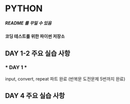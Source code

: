 # PYTHON
##### README 를 꾸밀 수 있음

#### 코딩 테스트를 위한 파이썬 저장소

## DAY 1-2 주요 실습 사항
### * DAY 1 *
input, convert, repeat 파트 완료 (반복문 도전문제 5번까지 완료)


## DAY 4 주요 실습 사항


 